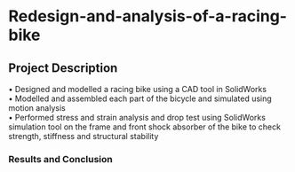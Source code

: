 # Redesign-and-analysis-of-a-racing-bike



## Project Description
•	Designed and modelled a racing bike using a CAD tool in SolidWorks<br/>
•	Modelled and assembled each part of the bicycle and simulated using motion analysis<br/>
•	Performed stress and strain analysis and drop test using SolidWorks simulation tool on the frame and front shock absorber of the bike to check strength,  	 stiffness and structural stability<br/>


### Results and Conclusion